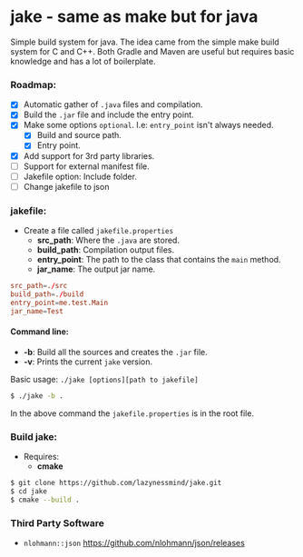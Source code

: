 # jake - same as make but for java

Simple build system for java.
The idea came from the simple make build system for C and C++. Both Gradle and Maven are useful but requires basic knowledge and has a lot of boilerplate.

### Roadmap:
- [x] Automatic gather of `.java` files and compilation.
- [x] Build the `.jar` file and include the entry point.
- [x] Make some options `optional`. I.e: `entry_point` isn't always needed.
  - [x] Build and source path.
  - [x] Entry point.  
- [x] Add support for 3rd party libraries.
- [ ] Support for external manifest file.
- [ ] Jakefile option: Include folder.
- [ ] Change jakefile to json
### jakefile:

- Create a file called `jakefile.properties`
  - **src_path**: Where the `.java` are stored.  
  - **build_path**: Compilation output files.  
  - **entry_point**: The path to the class that contains the `main` method.
  - **jar_name**: The output jar name.  

```toml
src_path=./src
build_path=./build
entry_point=me.test.Main
jar_name=Test
```

#### Command line:

- **-b**: Build all the sources and creates the `.jar` file.
- **-v**: Prints the current `jake` version.

Basic usage: `./jake [options][path to jakefile]`

```bash
$ ./jake -b .
```

In the above command the `jakefile.properties` is in the root file.

### Build jake:

- Requires:
  - **cmake**

```bash
$ git clone https://github.com/lazynessmind/jake.git
$ cd jake
$ cmake --build .
```
### Third Party Software

- `nlohmann::json` https://github.com/nlohmann/json/releases